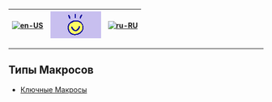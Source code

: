 | [![en-US](https://raw.githubusercontent.com/hjnilsson/country-flags/master/png100px/us.png)](../../Home.md "MacroDoi wiki homepage English") | [![tok](https://github.com/ona-li-toki-e-jan-Epiphany-tawa-mi/GitHubStuffAssets/blob/master/len%20ma%20pi%20toki%20pona.png)](../tok/Home-tok.md "lipu lawa Wiki MakoDo toki pona") | [![ru-RU](https://raw.githubusercontent.com/hjnilsson/country-flags/master/png100px/ru.png)](./Home-ru-RU.md "Главная страница вики МакроДоя русский") |
| --- | --- | --- |

* * *

## Типы Макросов
* [Ключные Макросы](./Key-Macros-ru-RU.md "Страница-вики ключных макросов")
